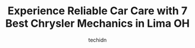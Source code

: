---
layout: ampstory
image: https://images.unsplash.com/photo-1525609004556-c46c7d6cf023?ixlib=rb-4.0.3&ixid=MnwxMjA3fDB8MHxwaG90by1wYWdlfHx8fGVufDB8fHx8&auto=format&fit=crop&w=640&h=853&q=80
author: techidn
featured: false
description: Entrust your vehicle to the 7 best Chrysler Mechanic in Lima OH, USA and experience the difference they can make. With their extensive knowledge, state-of-the-art facilities, and commitment 
title: Experience Reliable Car Care with 7 Best Chrysler Mechanics in Lima OH
cover:
   title: Experience Reliable Car Care with 7 Best Chrysler Mechanics in Lima OH
   subtitle: Rickpate
   background: https://images.unsplash.com/photo-1525609004556-c46c7d6cf023?ixlib=rb-4.0.3&ixid=MnwxMjA3fDB8MHxwaG90by1wYWdlfHx8fGVufDB8fHx8&auto=format&fit=crop&w=640&h=853&q=80

pages: 
 - layout: thirds
   top: <h1>#1 Rogers Automotive</h1>
   bottom: "<p>Took my sons Dodge Dart In for a small leak and a sound coming from back tires. $865 later car was ok to pick up. Car did not start and when it finally started every ligh</p>"
   background: https://www.knot35.com/toplist/wp-content/uploads/2023/06/best-chrysler-mechanic-1-in-lima-oh-1685841231.jpeg
   backgroundblur: true
 - layout: thirds
   top: <h1>#2 Reineke Ford of Lima Service</h1>
   bottom: "<p>1360 Greely Chapel Rd, Lima, OH 45804, United States</p>"
   background: https://www.knot35.com/toplist/wp-content/uploads/2023/06/best-chrysler-mechanic-2-in-lima-oh-1685841232.jpeg
   cta:
      link: https://www.knot35.com/toplist/experience-reliable-car-care-with-7-best-chrysler-mechanics-in-lima-oh/
      text: Experience Reliable Car Care with 7 Best Chrysler Mechanics in Lima OH
 - layout: thirds
   top: <h1>#3 Performance By Fisher Inc</h1>
   bottom: "<p>1700 N West St, Lima, OH 45801, United States</p>"
   background: https://www.knot35.com/toplist/wp-content/uploads/2023/06/best-chrysler-mechanic-3-in-lima-oh-1685841232.jpeg
   cta:
      link: https://www.knot35.com/toplist/experience-reliable-car-care-with-7-best-chrysler-mechanics-in-lima-oh/
      text: Experience Reliable Car Care with 7 Best Chrysler Mechanics in Lima OH
 - layout: thirds
   top: <h1>#4 American Mall Auto Care</h1>
   bottom: "<p>2850 W Elm St, Lima, OH 45805, United States</p>"
   background: https://images.unsplash.com/photo-1533998839656-76f5e4b2bccb?ixlib=rb-4.0.3&ixid=MnwxMjA3fDB8MHxwaG90by1wYWdlfHx8fGVufDB8fHx8&auto=format&fit=crop&w=640&h=853&q=80
   cta:
      link: https://www.knot35.com/toplist/experience-reliable-car-care-with-7-best-chrysler-mechanics-in-lima-oh/
      text: Experience Reliable Car Care with 7 Best Chrysler Mechanics in Lima OH
 - layout: thirds
   top: <h1>#5 Nelsons Auto Services</h1>
   bottom: "<p>117 E Grand Ave, Lima, OH 45801, United States</p>"
   background: https://images.unsplash.com/photo-1536745287225-21d689278fd1?ixlib=rb-4.0.3&ixid=MnwxMjA3fDB8MHxwaG90by1wYWdlfHx8fGVufDB8fHx8&auto=format&fit=crop&w=640&h=853&q=80
   cta:
      link: https://www.knot35.com/toplist/experience-reliable-car-care-with-7-best-chrysler-mechanics-in-lima-oh/
      text: Experience Reliable Car Care with 7 Best Chrysler Mechanics in Lima OH
 - layout: thirds
   top: <h1>#6 Auto Medic of Ohio, LLC</h1>
   bottom: "<p>1390 Findlay Rd, Lima, OH 45801, United States</p>"
   background: https://images.unsplash.com/photo-1518640467707-6811f4a6ab73?ixlib=rb-4.0.3&ixid=MnwxMjA3fDB8MHxwaG90by1wYWdlfHx8fGVufDB8fHx8&auto=format&fit=crop&w=640&h=853&q=80
   cta:
      link: https://www.knot35.com/toplist/experience-reliable-car-care-with-7-best-chrysler-mechanics-in-lima-oh/
      text: Experience Reliable Car Care with 7 Best Chrysler Mechanics in Lima OH
 - layout: thirds
   top: <h1>#7 Ffejs Auto Care</h1>
   bottom: "<p>2735 N West St, Lima, OH 45801, United States</p>"
   background: https://images.unsplash.com/photo-1561679660-d00ee1e0dc8e?ixlib=rb-4.0.3&ixid=MnwxMjA3fDB8MHxwaG90by1wYWdlfHx8fGVufDB8fHx8&auto=format&fit=crop&w=640&h=853&q=80
   cta:
      link: https://www.knot35.com/toplist/experience-reliable-car-care-with-7-best-chrysler-mechanics-in-lima-oh/
      text: Experience Reliable Car Care with 7 Best Chrysler Mechanics in Lima OH
 - layout: thirds
   middle: Continue reading...
   background: https://images.unsplash.com/photo-1524169358666-79f22534bc6e?ixlib=rb-4.0.3&ixid=MnwxMjA3fDB8MHxwaG90by1wYWdlfHx8fGVufDB8fHx8&auto=format&fit=crop&w=640&h=853&q=80
   cta:
      link: https://www.knot35.com/toplist/experience-reliable-car-care-with-7-best-chrysler-mechanics-in-lima-oh/
      text: Experience Reliable Car Care with 7 Best Chrysler Mechanics in Lima OH
      
---